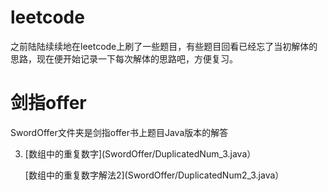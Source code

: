 # leetcode
之前陆陆续续地在leetcode上刷了一些题目，有些题目回看已经忘了当初解体的思路，现在便开始记录一下每次解体的思路吧，方便复习。

# 剑指offer
SwordOffer文件夹是剑指offer书上题目Java版本的解答

3. [数组中的重复数字](SwordOffer/DuplicatedNum_3.java）
   
   [数组中的重复数字解法2](SwordOffer/DuplicatedNum2_3.java）


